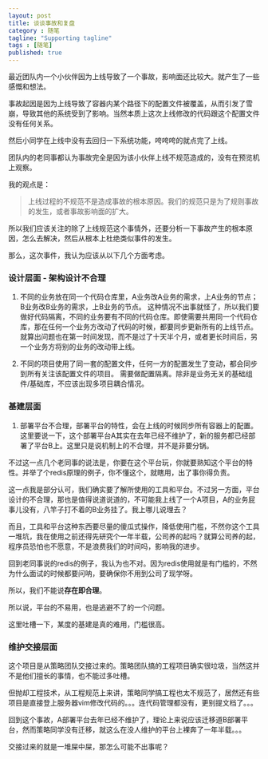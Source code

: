 ```yaml
---
layout: post
title: 谈谈事故和复盘
category : 随笔
tagline: "Supporting tagline"
tags : [随笔]
published: true
---
```


最近团队内一个小伙伴因为上线导致了一个事故，影响面还比较大。就产生了一些感慨和想法。

事故起因是因为上线导致了容器内某个路径下的配置文件被覆盖，从而引发了雪崩，导致其他的系统受到了影响。当然本质上这次上线修改的代码跟这个配置文件没有任何关系。

然后小同学在上线中没有去回归一下系统功能，咵咵咵的就点完了上线。

团队内的老同事都认为事故完全是因为该小伙伴上线不规范造成的，没有在预览机上观察。

<!--break-->

我的观点是：

> 上线过程的不规范不是造成事故的根本原因。我们的规范只是为了规则事故的发生，或者事故影响面的扩大。

所以我们应该关注的除了上线规范这个事情外，还要分析一下事故产生的根本原因，怎么去解决，然后从根本上杜绝类似事件的发生。

那么，这次事件，我认为应该从以下几个方面考虑。

### 设计层面 - 架构设计不合理

1. 不同的业务放在同一个代码仓库里，A业务改A业务的需求，上A业务的节点；B业务改B业务的需求，上B业务的节点。
这种情况不出事就怪了，所以我们要做好代码隔离，不同的业务要有不同的代码仓库。即使需要共用同一个代码仓库，那在任何一个业务方改动了代码的时候，都要同步更新所有的上线节点。就算出问题也在第一时间发现，而不是过了十天半个月，或者更长时间后，另一个业务方将别的业务的改动带上线。

2. 不同的项目使用了同一套的配置文件，任何一方的配置发生了变动，都会同步到所有关注该配置文件的项目。
需要做配置隔离。除非是业务无关的基础组件/基础库，不应该出现多项目耦合情况。

### 基建层面

1. 部署平台不合理，部署平台的特性，会在上线的时候同步所有容器上的配置。
这里要说一下，这个部署平台A其实在去年已经不维护了，新的服务都已经部署了平台B上。这里只是说机制上的不合理，并不是非要分锅。

不过这一点几个老同事的说法是，你要在这个平台玩，你就要熟知这个平台的特性。并举了个redis原理的例子，你不懂这个，就瞎用，出了事你得负责。

这一点我是部分认可，我们确实要了解所使用的工具和平台。不过另一方面，平台设计的不合理，那也是值得说道说道的，不可能我上线了一个A项目，A的业务屁事儿没有，八竿子打不着的B业务挂了。我上哪儿说理去？

而且，工具和平台这种东西要尽量的傻瓜式操作，降低使用门槛，不然你这个工具一堆坑，我在使用之前还得先研究个一年半载，公司养的起吗？就算公司养的起，程序员恐怕也不愿意，不是浪费我们的时间吗，影响我的进步。

回到老同事说的redis的例子，我认为也不对。因为redis使用就是有门槛的，不然为什么面试的时候都要问呐，要确保你不用到公司了现学呀。

所以，我们不能说**存在即合理**。

所以说，平台的不易用，也是逃避不了的一个问题。

这里吐槽一下，某度的基建是真的难用，门槛很高。

### 维护交接层面

这个项目是从策略团队交接过来的。策略团队搞的工程项目确实很垃圾，当然这并不是他们擅长的事情，也不能过多吐槽。

但抛却工程技术，从工程规范上来讲，策略同学搞工程也太不规范了，居然还有些项目是直接登上服务器vim修改代码的。。。连代码管理都没有，更别提文档了。。。

回到这个事故，A部署平台去年已经不维护了，理论上来说应该迁移道B部署平台，然而策略同学没有迁移，就这么在没人维护的平台上裸奔了一年半载。。。

交接过来的就是一堆屎中屎，那怎么可能不出事呢？